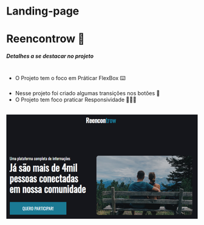 # Landing-page

# Reencontrow 🎸
<h5>Detalhes a se destacar no projeto</h5>

<ul>
     <li> O Projeto tem o foco em Práticar FlexBox ⌨️</li>
     <li> Nesse projeto foi criado algumas transições nos botões 🤳</li>
     <li> O Projeto tem foco praticar Responsividade 🧑🏼‍💻</li>
</ul>
<br>

<img src="Imagens/Screenshot_1.png" alt="">

